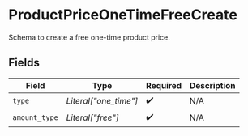 # ProductPriceOneTimeFreeCreate

Schema to create a free one-time product price.


## Fields

| Field                 | Type                  | Required              | Description           |
| --------------------- | --------------------- | --------------------- | --------------------- |
| `type`                | *Literal["one_time"]* | :heavy_check_mark:    | N/A                   |
| `amount_type`         | *Literal["free"]*     | :heavy_check_mark:    | N/A                   |